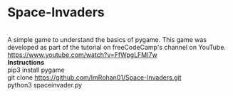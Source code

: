 # Space-Invaders
<br/>A simple game to understand the basics of pygame. This game was developed as part of the tutorial on freeCodeCamp's channel on YouTube.
<br/>https://www.youtube.com/watch?v=FfWpgLFMI7w<br/>
<b>Instructions</b>
  <br/> pip3 install pygame
  <br/> git clone https://github.com/ImRohan01/Space-Invaders.git
  <br/> python3 spaceinvader.py
  
